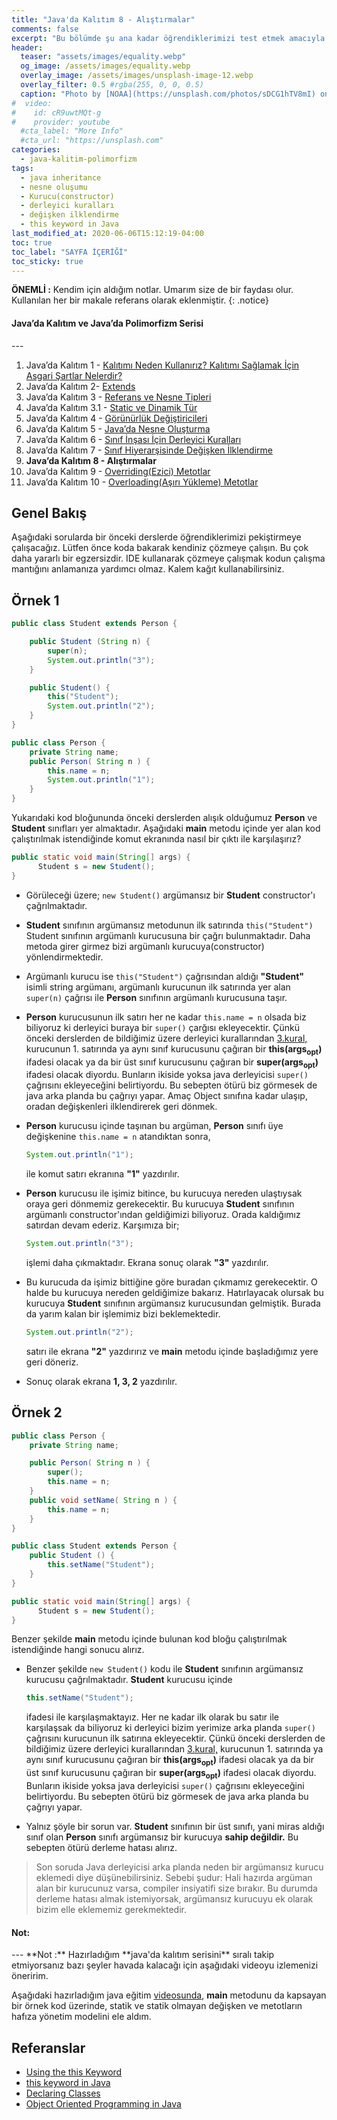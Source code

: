 ```yaml
---
title: "Java'da Kalıtım 8 - Alıştırmalar"
comments: false
excerpt: "Bu bölümde şu ana kadar öğrendiklerimizi test etmek amacıyla birkaç tane örnek kod üzerinde çalışacağız."
header:
  teaser: "assets/images/equality.webp"
  og_image: /assets/images/equality.webp
  overlay_image: /assets/images/unsplash-image-12.webp
  overlay_filter: 0.5 #rgba(255, 0, 0, 0.5)
  caption: "Photo by [NOAA](https://unsplash.com/photos/sDCG1hTV8mI) on Unsplash"
#  video:
#    id: cR9uwtMQt-g
#    provider: youtube
  #cta_label: "More Info"
  #cta_url: "https://unsplash.com"
categories:
  - java-kalitim-polimorfizm
tags:
  - java inheritance
  - nesne oluşumu
  - Kurucu(constructor)
  - derleyici kuralları
  - değişken ilklendirme
  - this keyword in Java
last_modified_at: 2020-06-06T15:12:19-04:00
toc: true
toc_label: "SAYFA İÇERİĞİ"
toc_sticky: true
---
```


**ÖNEMLİ :** Kendim için aldığım notlar. Umarım size de bir faydası olur. Kullanılan her bir makale referans olarak eklenmiştir.
{: .notice}

<div class="notice--success" markdown="1">
<h4 class="no_toc"><i class="fas fa-lightbulb"></i> Java’da Kalıtım ve Java’da Polimorfizm Serisi</h4>
---

1. Java’da Kalıtım 1 - [Kalıtımı Neden Kullanırız? Kalıtımı Sağlamak İçin Asgari Şartlar Nelerdir?](/java-kalitim-polimorfizm/Java-inheritance1/)
2. Java’da Kalıtım 2- [Extends](/java-kalitim-polimorfizm/Java-inheritance2/)
3. Java’da Kalıtım 3 - [Referans ve Nesne Tipleri](/java-kalitim-polimorfizm/Java-inheritance3/)
4. Java’da Kalıtım 3.1 - [Static ve Dinamik Tür](/java-kalitim-polimorfizm/Java-inheritance3_1/)
5. Java’da Kalıtım 4 - [Görünürlük Değiştiricileri](/java-kalitim-polimorfizm/Java-inheritance4/)
6. Java’da Kalıtım 5 - [Java’da Nesne Oluşturma](/java-kalitim-polimorfizm/Java-inheritance5/)
7. Java’da Kalıtım 6 - [Sınıf İnşası İçin Derleyici Kuralları](/java-kalitim-polimorfizm/Java-inheritance6/)
8. Java’da Kalıtım 7 - [Sınıf Hiyerarşisinde Değişken İlklendirme](/java-kalitim-polimorfizm/Java-inheritance7/)
9. **Java’da Kalıtım 8 - Alıştırmalar**
10. Java’da Kalıtım 9 - [Overriding(Ezici) Metotlar](/java-kalitim-polimorfizm/Java-inheritance9/)
11. Java’da Kalıtım 10 - [Overloading(Aşırı Yükleme) Metotlar](/java-kalitim-polimorfizm/Java-inheritance10/)
</div>

## Genel Bakış

Aşağıdaki sorularda bir önceki derslerde öğrendiklerimizi pekiştirmeye çalışacağız. Lütfen önce koda bakarak kendiniz çözmeye çalışın. Bu çok daha yararlı bir egzersizdir. IDE kullanarak çözmeye çalışmak kodun çalışma mantığını anlamanıza yardımcı olmaz. Kalem kağıt kullanabilirsiniz.

## Örnek 1

```java
public class Student extends Person {

    public Student (String n) {
        super(n);
        System.out.println("3");
    }

    public Student() {
        this("Student");
        System.out.println("2");
    }
}
```

```java
public class Person {
    private String name;
    public Person( String n ) {
        this.name = n;
        System.out.println("1");
    }
}
```

Yukarıdaki kod bloğununda önceki derslerden alışık olduğumuz **Person** ve **Student** sınıfları yer almaktadır. Aşağıdaki **main** metodu içinde yer alan kod çalıştırılmak istendiğinde komut ekranında nasıl bir çıktı ile karşılaşırız?

```java
public static void main(String[] args) {
      Student s = new Student();
}
```

* Görüleceği üzere; ``new Student()`` argümansız bir **Student** constructor'ı çağrılmaktadır.
* **Student** sınıfının argümansız metodunun ilk satırında ``this("Student")`` Student sınıfının argümanlı kurucusuna bir çağrı bulunmaktadır. Daha metoda girer girmez bizi argümanlı kurucuya(constructor) yönlendirmektedir.
* Argümanlı kurucu ise ``this("Student")`` çağrısından aldığı **"Student"** isimli string argümanı, argümanlı kurucunun ilk satırında yer alan ``super(n)`` çağrısı ile **Person** sınıfının argümanlı kurucusuna taşır.
* **Person** kurucusunun ilk satırı her ne kadar ``this.name = n`` olsada biz biliyoruz ki derleyici buraya bir ``super()`` çarğısı ekleyecektir. Çünkü önceki derslerden de bildiğimiz üzere derleyici kurallarından [3.kural,](/java-kalitim-polimorfizm/Java-inheritance6/#kural-3) kurucunun 1. satırında ya aynı sınıf kurucusunu çağıran bir **this(args<sub>opt</sub>)** ifadesi olacak ya da bir üst sınıf kurucusunu çağıran bir **super(args<sub>opt</sub>)** ifadesi olacak diyordu. Bunların ikiside yoksa java derleyicisi ``super()`` çağrısını ekleyeceğini belirtiyordu. Bu sebepten ötürü biz görmesek de java arka planda bu çağrıyı yapar. Amaç Object sınıfına kadar ulaşıp, oradan değişkenleri ilklendirerek geri dönmek.
* **Person** kurucusu içinde taşınan bu argüman, **Person** sınıfı üye değişkenine ``this.name = n`` atandıktan sonra,

    ```java
    System.out.println("1");
    ```
    ile komut satırı ekranına **"1"** yazdırılır.
* **Person** kurucusu ile işimiz bitince, bu kurucuya nereden ulaştıysak oraya geri dönmemiz gerekecektir. Bu kurucuya **Student** sınıfının argümanlı constructor'ından geldiğimizi biliyoruz. Orada kaldığımız satırdan devam ederiz. Karşımıza bir;

    ```java
    System.out.println("3");
    ```
    işlemi daha çıkmaktadır. Ekrana sonuç olarak **"3"** yazdırılır.

* Bu kurucuda da işimiz bittiğine göre buradan çıkmamız gerekecektir. O halde bu kurucuya nereden geldiğimize bakarız. Hatırlayacak olursak bu kurucuya **Student** sınıfının argümansız kurucusundan gelmiştik. Burada da yarım kalan bir işlemimiz bizi beklemektedir.
    ```java
    System.out.println("2");
    ```
    satırı ile ekrana **"2"** yazdırırız ve **main** metodu içinde başladığımız yere geri döneriz.
* Sonuç olarak ekrana **1, 3, 2** yazdırılır.

## Örnek 2

```java
public class Person {
    private String name;

    public Person( String n ) {
        super();
        this.name = n;
    }
    public void setName( String n ) {
        this.name = n;
    }
}
```

```java
public class Student extends Person {
    public Student () {
        this.setName("Student");
    }
}
```

```java
public static void main(String[] args) {
      Student s = new Student();
}
```

Benzer şekilde **main** metodu içinde bulunan kod bloğu çalıştırılmak istendiğinde hangi sonucu alırız.

* Benzer şekilde ``new Student()`` kodu ile **Student** sınıfının argümansız kurucusu çağrılmaktadır. **Student** kurucusu içinde

    ```java
    this.setName("Student");
    ```
    ifadesi ile karşılaşmaktayız. Her ne kadar ilk olarak bu satır ile karşılaşsak da biliyoruz ki derleyici bizim yerimize arka planda ``super()`` çağrısını kurucunun ilk satırına ekleyecektir. Çünkü önceki derslerden de bildiğimiz üzere derleyici kurallarından [3.kural,](/java-kalitim-polimorfizm/Java-inheritance6/#kural-3) kurucunun 1. satırında ya aynı sınıf kurucusunu çağıran bir **this(args<sub>opt</sub>)** ifadesi olacak ya da bir üst sınıf kurucusunu çağıran bir **super(args<sub>opt</sub>)** ifadesi olacak diyordu. Bunların ikiside yoksa java derleyicisi ``super()`` çağrısını ekleyeceğini belirtiyordu. Bu sebepten ötürü biz görmesek de java arka planda bu çağrıyı yapar.

* Yalnız şöyle bir sorun var. **Student** sınıfının bir üst sınıfı, yani miras aldığı sınıf olan **Person** sınıfı argümansız bir kurucuya **sahip değildir.** Bu sebepten ötürü derleme hatası alırız.

> Son soruda Java derleyicisi arka planda neden bir argümansız kurucu eklemedi diye düşünebilirsiniz. Sebebi şudur: Hali hazırda argüman alan bir kurucunuz varsa, compiler insiyatifi size bırakır. Bu durumda derleme hatası almak istemiyorsak, argümansız kurucuyu ek olarak bizim elle eklememiz gerekmektedir.

<div class="notice--success" markdown="1">
<h4 class="no_toc"><i class="fas fa-lightbulb"></i> Not:</h4>
---
**Not :** Hazırladığım **java'da kalıtım serisini** sıralı takip etmiyorsanız bazı şeyler havada kalacağı için aşağıdaki videoyu izlemenizi öneririm.

Aşağıdaki hazırladığım java eğitim [videosunda](https://www.youtube.com/watch?v=cR9uwtMQt-g), **main** metodunu da kapsayan bir örnek kod üzerinde, statik ve statik olmayan değişken ve metotların hafıza yönetim modelini ele aldım.
</div>



## Referanslar
* [Using the this Keyword](https://docs.oracle.com/javase/tutorial/java/javaOO/thiskey.html)
* [this keyword in Java](https://www.javatpoint.com/this-keyword)
* [Declaring Classes](https://docs.oracle.com/javase/tutorial/java/javaOO/classdecl.html)
* [Object Oriented Programming in Java](https://www.coursera.org/learn/object-oriented-java?specialization=java-object-oriented)
